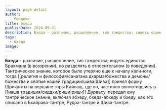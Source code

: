 ```yaml
---
layout: page-detail
author:
  - Яшодеви
title: бхеда
publishDate: 2024-09-01
description: Бхеда - различие, расщепление, тип тождества; видеть единство Брахмана (в воззрении), но разделять в относительном (в поведении).
tags:
  - бхеда
image:
---
```

**Бхеда** - различие, расщепление, тип тождества; видеть единство Брахмана (в воззрении), но разделять в относительном (в поведении). Тантрическое знание, которое было утеряно еще к началу кали-юги, тогда [[религия и философия/санатана дхарма/божества и демоны/божества и святые нашей традиции/шива|Шива]] принял форму Шриканты на вершине горы Кайлаш, где он, частично воплотившись в [[наша традиция/сиддхи/риши|риши]] Дурвасу, передал ему тантрическое знание, включая абхеду, бхеда-абхеду и бхеду, как это описано в Бхайрава-тантре, Рудра-тантре и Шива-тантре.

